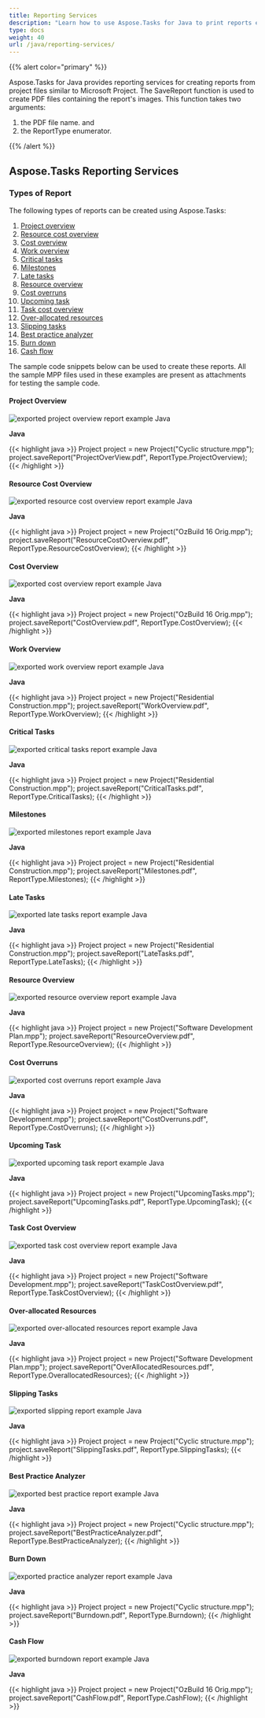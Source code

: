 ```yaml
---
title: Reporting Services
description: "Learn how to use Aspose.Tasks for Java to print reports exported from Microsoft Project (MPP/XML) files."
type: docs
weight: 40
url: /java/reporting-services/
---
```


{{% alert color="primary" %}}

Aspose.Tasks for Java provides reporting services for creating reports from project files similar to Microsoft Project. The SaveReport function is used to create PDF files containing the report's images. This function takes two arguments:

1. the PDF file name. and
2. the ReportType enumerator.

{{% /alert %}}

## **Aspose.Tasks Reporting Services**

### **Types of Report**
The following types of reports can be created using Aspose.Tasks:

1. [Project overview](/tasks/java/reporting-services/)
2. [Resource cost overview](/tasks/java/reporting-services/)
3. [Cost overview](/tasks/java/reporting-services/)
4. [Work overview](/tasks/java/reporting-services/)
5. [Critical tasks](/tasks/java/reporting-services/)
6. [Milestones](/tasks/java/reporting-services/)
7. [Late tasks](/tasks/java/reporting-services/)
8. [Resource overview](/tasks/java/reporting-services/)
9. [Cost overruns](/tasks/java/reporting-services/)
10. [Upcoming task](/tasks/java/reporting-services/)
11. [Task cost overview](/tasks/java/reporting-services/)
12. [Over-allocated resources](/tasks/java/reporting-services/)
13. [Slipping tasks](/tasks/java/reporting-services/)
14. [Best practice analyzer](/tasks/java/reporting-services/)
15. [Burn down](/tasks/java/reporting-services/)
16. [Cash flow](/tasks/java/reporting-services/)

The sample code snippets below can be used to create these reports. All the sample MPP files used in these examples are present as attachments for testing the sample code.
#### **Project Overview**
![exported project overview report example Java](reporting-services_1.png)

**Java**

{{< highlight java >}}
Project project = new Project("Cyclic structure.mpp");
project.saveReport("ProjectOverView.pdf", ReportType.ProjectOverview);
{{< /highlight >}}

#### **Resource Cost Overview**
![exported resource cost overview report example Java](reporting-services_2.png)

**Java**

{{< highlight java >}}
Project project = new Project("OzBuild 16 Orig.mpp");
project.saveReport("ResourceCostOverview.pdf", ReportType.ResourceCostOverview);
{{< /highlight >}}

#### **Cost Overview**
![exported cost overview report example Java](reporting-services_3.png)

**Java**

{{< highlight java >}}
Project project = new Project("OzBuild 16 Orig.mpp");
project.saveReport("CostOverview.pdf", ReportType.CostOverview);
{{< /highlight >}}

#### **Work Overview**
![exported work overview report example Java](reporting-services_4.png)

**Java**

{{< highlight java >}}
Project project = new Project("Residential Construction.mpp");
project.saveReport("WorkOverview.pdf", ReportType.WorkOverview);
{{< /highlight >}}

#### **Critical Tasks**

![exported critical tasks report example Java](reporting-services_5.png)

**Java**

{{< highlight java >}}
Project project = new Project("Residential Construction.mpp");
project.saveReport("CriticalTasks.pdf", ReportType.CriticalTasks);
{{< /highlight >}}

#### **Milestones**

![exported milestones report example Java](reporting-services_6.png)

**Java**

{{< highlight java >}}
Project project = new Project("Residential Construction.mpp");
project.saveReport("Milestones.pdf", ReportType.Milestones);
{{< /highlight >}}

#### **Late Tasks**
![exported late tasks report example Java](reporting-services_7.png)

**Java**

{{< highlight java >}}
Project project = new Project("Residential Construction.mpp");
project.saveReport("LateTasks.pdf", ReportType.LateTasks);
{{< /highlight >}}

#### **Resource Overview**
![exported resource overview report example Java](reporting-services_8.png)

**Java**

{{< highlight java >}}
Project project = new Project("Software Development Plan.mpp");
project.saveReport("ResourceOverview.pdf", ReportType.ResourceOverview);
{{< /highlight >}}

#### **Cost Overruns**
![exported cost overruns report example Java](reporting-services_9.png)

**Java**

{{< highlight java >}}
Project project = new Project("Software Development.mpp");
project.saveReport("CostOverruns.pdf", ReportType.CostOverruns);
{{< /highlight >}}

#### **Upcoming Task**
![exported upcoming task report example Java](reporting-services_10.png)

**Java**

{{< highlight java >}}
Project project = new Project("UpcomingTasks.mpp");
project.saveReport("UpcomingTasks.pdf", ReportType.UpcomingTask);
{{< /highlight >}}

#### **Task Cost Overview**
![exported task cost overview report example Java](reporting-services_11.png)

**Java**

{{< highlight java >}}
Project project = new Project("Software Development.mpp");
project.saveReport("TaskCostOverview.pdf", ReportType.TaskCostOverview);
{{< /highlight >}}

#### **Over-allocated Resources**
![exported over-allocated resources report example Java](reporting-services_12.png)

**Java**

{{< highlight java >}}
Project project = new Project("Software Development Plan.mpp");
project.saveReport("OverAllocatedResources.pdf", ReportType.OverallocatedResources);
{{< /highlight >}}

#### **Slipping Tasks**
![exported slipping report example Java](reporting-services_13.png)

**Java**

{{< highlight java >}}
Project project = new Project("Cyclic structure.mpp");
project.saveReport("SlippingTasks.pdf", ReportType.SlippingTasks);
{{< /highlight >}}

#### **Best Practice Analyzer**
![exported best practice report example Java](reporting-services_14.png)

**Java**

{{< highlight java >}}
Project project = new Project("Cyclic structure.mpp");
project.saveReport("BestPracticeAnalyzer.pdf", ReportType.BestPracticeAnalyzer);
{{< /highlight >}}

#### **Burn Down**
![exported practice analyzer report example Java](reporting-services_15.png)

**Java**

{{< highlight java >}}
Project project = new Project("Cyclic structure.mpp");
project.saveReport("Burndown.pdf", ReportType.Burndown);
{{< /highlight >}}

#### **Cash Flow**
![exported burndown report example Java](reporting-services_16.png)

**Java**

{{< highlight java >}}
Project project = new Project("OzBuild 16 Orig.mpp");
project.saveReport("CashFlow.pdf", ReportType.CashFlow);
{{< /highlight >}}
